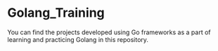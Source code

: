 # Golang_Training
You can find the projects developed using Go frameworks as a part of learning and practicing Golang in this repository.
